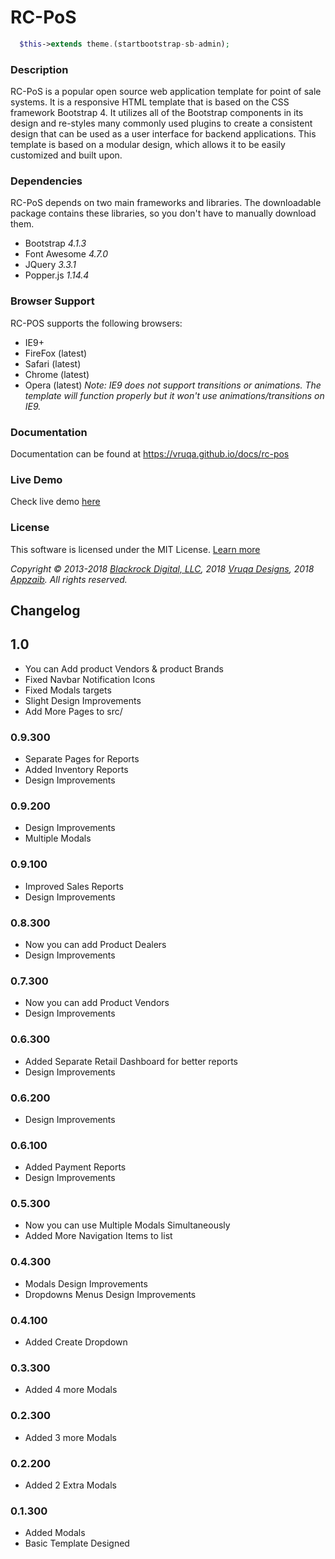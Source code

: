 # RC-PoS
```php
  $this->extends theme.(startbootstrap-sb-admin);
```

### Description
RC-PoS is a popular open source web application template for point of sale systems. It is a responsive HTML template that is based on the CSS framework Bootstrap 4. It utilizes all of the Bootstrap components in its design and re-styles many commonly used plugins to create a consistent design that can be used as a user interface for backend applications. This template is based on a modular design, which allows it to be easily customized and built upon.


### Dependencies
RC-PoS depends on two main frameworks and libraries. The downloadable package contains these libraries, so you don't have to manually download them.
* Bootstrap *4.1.3*
* Font Awesome *4.7.0*
* JQuery *3.3.1*
* Popper.js *1.14.4*

### Browser Support
RC-POS supports the following browsers:
* IE9+
* FireFox (latest)
* Safari (latest)
* Chrome (latest)
* Opera (latest)
*Note: IE9 does not support transitions or animations. The template will function properly but it won't use animations/transitions on IE9.*

### Documentation
Documentation can be found at https://vruqa.github.io/docs/rc-pos

### Live Demo
Check live demo [here](https://vruqa.github.io/rc-pos)


### License
This software is licensed under the MIT License. [Learn more](https://github.com/vruqa/rc-pos/blob/master/LICENSE)

*Copyright © 2013-2018 [Blackrock Digital, LLC](https://github.com/BlackrockDigital), 2018 [Vruqa Designs](https://github.com/vruqa), 2018 [Appzaib](https://github.com/appzaib). All rights reserved.*


## Changelog

## 1.0
* You can Add product Vendors & product Brands
* Fixed Navbar Notification Icons
* Fixed Modals targets
* Slight Design Improvements
* Add More Pages to src/

### 0.9.300
* Separate Pages for Reports
* Added Inventory Reports
* Design Improvements

### 0.9.200
* Design Improvements
* Multiple Modals

### 0.9.100
* Improved Sales Reports
* Design Improvements

### 0.8.300
* Now you can add Product Dealers
* Design Improvements

### 0.7.300
* Now you can add Product Vendors
* Design Improvements

### 0.6.300
* Added Separate Retail Dashboard for better reports
* Design Improvements

### 0.6.200
* Design Improvements

### 0.6.100
* Added Payment Reports
* Design Improvements

### 0.5.300
* Now you can use Multiple Modals Simultaneously
* Added More Navigation Items to list

### 0.4.300
* Modals Design Improvements
* Dropdowns Menus Design Improvements


### 0.4.100
* Added Create Dropdown

### 0.3.300
* Added 4 more Modals

### 0.2.300
* Added 3 more Modals

### 0.2.200
* Added 2 Extra Modals

### 0.1.300
* Added Modals
* Basic Template Designed

